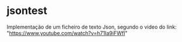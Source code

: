 # jsontest
Implementação de um ficheiro de texto Json, segundo o video do link: "https://www.youtube.com/watch?v=h71Ia9iFWfI"
